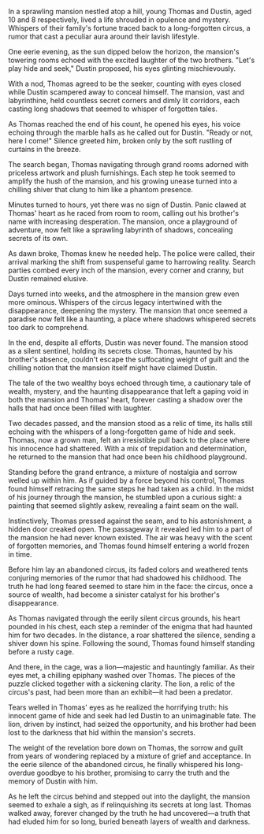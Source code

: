 In a sprawling mansion nestled atop a hill, young Thomas and Dustin, aged 10 and 8 respectively, lived a life shrouded in opulence and mystery. Whispers of their family's fortune traced back to a long-forgotten circus, a rumor that cast a peculiar aura around their lavish lifestyle.

One eerie evening, as the sun dipped below the horizon, the mansion's towering rooms echoed with the excited laughter of the two brothers. "Let's play hide and seek," Dustin proposed, his eyes glinting mischievously.

With a nod, Thomas agreed to be the seeker, counting with eyes closed while Dustin scampered away to conceal himself. The mansion, vast and labyrinthine, held countless secret corners and dimly lit corridors, each casting long shadows that seemed to whisper of forgotten tales.

As Thomas reached the end of his count, he opened his eyes, his voice echoing through the marble halls as he called out for Dustin. "Ready or not, here I come!" Silence greeted him, broken only by the soft rustling of curtains in the breeze.

The search began, Thomas navigating through grand rooms adorned with priceless artwork and plush furnishings. Each step he took seemed to amplify the hush of the mansion, and his growing unease turned into a chilling shiver that clung to him like a phantom presence.

Minutes turned to hours, yet there was no sign of Dustin. Panic clawed at Thomas' heart as he raced from room to room, calling out his brother's name with increasing desperation. The mansion, once a playground of adventure, now felt like a sprawling labyrinth of shadows, concealing secrets of its own.

As dawn broke, Thomas knew he needed help. The police were called, their arrival marking the shift from suspenseful game to harrowing reality. Search parties combed every inch of the mansion, every corner and cranny, but Dustin remained elusive.

Days turned into weeks, and the atmosphere in the mansion grew even more ominous. Whispers of the circus legacy intertwined with the disappearance, deepening the mystery. The mansion that once seemed a paradise now felt like a haunting, a place where shadows whispered secrets too dark to comprehend.

In the end, despite all efforts, Dustin was never found. The mansion stood as a silent sentinel, holding its secrets close. Thomas, haunted by his brother's absence, couldn't escape the suffocating weight of guilt and the chilling notion that the mansion itself might have claimed Dustin.

The tale of the two wealthy boys echoed through time, a cautionary tale of wealth, mystery, and the haunting disappearance that left a gaping void in both the mansion and Thomas' heart, forever casting a shadow over the halls that had once been filled with laughter.


Two decades passed, and the mansion stood as a relic of time, its halls still echoing with the whispers of a long-forgotten game of hide and seek. Thomas, now a grown man, felt an irresistible pull back to the place where his innocence had shattered. With a mix of trepidation and determination, he returned to the mansion that had once been his childhood playground.

Standing before the grand entrance, a mixture of nostalgia and sorrow welled up within him. As if guided by a force beyond his control, Thomas found himself retracing the same steps he had taken as a child. In the midst of his journey through the mansion, he stumbled upon a curious sight: a painting that seemed slightly askew, revealing a faint seam on the wall.

Instinctively, Thomas pressed against the seam, and to his astonishment, a hidden door creaked open. The passageway it revealed led him to a part of the mansion he had never known existed. The air was heavy with the scent of forgotten memories, and Thomas found himself entering a world frozen in time.

Before him lay an abandoned circus, its faded colors and weathered tents conjuring memories of the rumor that had shadowed his childhood. The truth he had long feared seemed to stare him in the face: the circus, once a source of wealth, had become a sinister catalyst for his brother's disappearance.

As Thomas navigated through the eerily silent circus grounds, his heart pounded in his chest, each step a reminder of the enigma that had haunted him for two decades. In the distance, a roar shattered the silence, sending a shiver down his spine. Following the sound, Thomas found himself standing before a rusty cage.

And there, in the cage, was a lion—majestic and hauntingly familiar. As their eyes met, a chilling epiphany washed over Thomas. The pieces of the puzzle clicked together with a sickening clarity. The lion, a relic of the circus's past, had been more than an exhibit—it had been a predator.

Tears welled in Thomas' eyes as he realized the horrifying truth: his innocent game of hide and seek had led Dustin to an unimaginable fate. The lion, driven by instinct, had seized the opportunity, and his brother had been lost to the darkness that hid within the mansion's secrets.

The weight of the revelation bore down on Thomas, the sorrow and guilt from years of wondering replaced by a mixture of grief and acceptance. In the eerie silence of the abandoned circus, he finally whispered his long-overdue goodbye to his brother, promising to carry the truth and the memory of Dustin with him.

As he left the circus behind and stepped out into the daylight, the mansion seemed to exhale a sigh, as if relinquishing its secrets at long last. Thomas walked away, forever changed by the truth he had uncovered—a truth that had eluded him for so long, buried beneath layers of wealth and darkness.